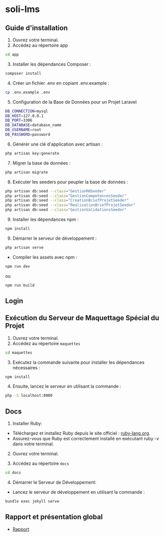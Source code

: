 # soli-lms

<!-- TODO : Description de projet SoliLMS -->

## Guide d'installation

1. Ouvrez votre terminal.
2. Accédez au répertoire app
```bash
cd app
```

3. Installer les dépendances Composer :
```bash
composer install
```

4. Créer un fichier .env en copiant .env.example :
```bash
cp .env.example .env
```
 
5. Configuration de la Base de Données pour un Projet Laravel
```bash
DB_CONNECTION=mysql
DB_HOST=127.0.0.1
DB_PORT=3306
DB_DATABASE=database_name
DB_USERNAME=root
DB_PASSWORD=password
```

6. Générer une clé d'application avec artisan :
```bash
php artisan key:generate
```

7. Migrer la base de données :
```bash
php artisan migrate
```

8. Exécuter les seeders pour peupler la base de données :
```bash
php artisan db:seed --class="GestionRHSeeder"
php artisan db:seed --class="GestionCompetencesSeeder"
php artisan db:seed --class="CreationBriefProjetSeeder"
php artisan db:seed --class="RealisationBriefProjetSeeder"
php artisan db:seed --class="GestionValidationsSeeder"


```

9. Installer les dépendances npm :
```bash
npm install
```

9. Démarrer le serveur de développement :

```bash
php artisan serve
```
- Compiler les assets avec npm :
```bash
npm run dev
```

ou 

```bash
npm run build
```
## Login

## Exécution du Serveur de Maquettage Spécial du Projet
1. Ouvrez votre terminal.
2. Accédez au répertoire `maquettes`
```bash
cd maquettes
```
3. Exécutez la commande suivante pour installer les dépendances nécessaires :
```bash
npm install
```
4. Ensuite, lancez le serveur en utilisant la commande :
```bash
php -S localhost:8000
```

## Docs

1. Installer Ruby:
- Téléchargez et installez Ruby depuis le site officiel : [ruby-lang.org](https://www.ruby-lang.org/en/).
- Assurez-vous que Ruby est correctement installé en exécutant ruby -v dans votre terminal.

2. Ouvrez votre terminal.

3. Accédez au répertoire `docs`
```bash
cd docs
```

4. Démarrer le Serveur de Développement:
- Lancez le serveur de développement en utilisant la commande :
```bash
bundle exec jekyll serve
```



## Rapport et présentation global 

- [Rapport](https://solicoders.github.io/soli-lms) 
